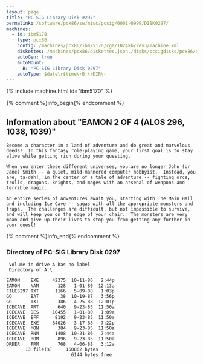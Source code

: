 ```yaml
---
layout: page
title: "PC-SIG Library Disk #297"
permalink: /software/pcx86/sw/misc/pcsig/0001-0999/DISK0297/
machines:
  - id: ibm5170
    type: pcx86
    config: /machines/pcx86/ibm/5170/cga/1024kb/rev3/machine.xml
    diskettes: /machines/pcx86/diskettes.json,/disks/pcsigdisks/pcx86/diskettes.json
    autoGen: true
    autoMount:
      B: "PC-SIG Library Disk 0297"
    autoType: $date\r$time\rB:\rDIR\r
---
```


{% include machine.html id="ibm5170" %}

{% comment %}info_begin{% endcomment %}

## Information about "EAMON 2 OF 4 (ALOS 296, 1038, 1039)"

    Become a character in a land of adventure and do great and marvelous
    deeds!  In this fantasy role-playing game, your first goal is to stay
    alive while getting rich during your questing.
    
    When you enter these different universes, you are no longer John (or
    Jane) Smith -- a quiet, mild-mannered computer hobbyist.  Instead, you
    are, ta-dah!, in the center of a tale of adventure -- fighting orcs,
    trolls, dragons, knights, and mages with an arsenal of weapons and
    terrible magic.
    
    An entire series of adventures await you, starting with The Main Hall
    and including Ice Cave -- sagas with all the appropriate monsters and
    traps.  The challenges are difficult, but not impossible to survive,
    and will keep you on the edge of your chair.  The monsters are very
    mean and give up their lives to stop you from getting any further in
    your quest!
{% comment %}info_end{% endcomment %}


### Directory of PC-SIG Library Disk 0297

     Volume in drive A has no label
     Directory of A:\

    EAMON    EXE     42375  10-11-86   2:44p
    EAMON    NAM       128   1-01-80  12:13a
    FILES297 TXT      1166   5-09-88   1:03p
    GO       BAT        38  10-19-87   3:56p
    GO       TXT       386   4-25-88  12:01p
    ICECAVE  ART       640   9-23-85  11:50a
    ICECAVE  DES     10455   1-01-80   1:09a
    ICECAVE  EFF      8192   9-23-85  11:50a
    ICECAVE  EXE     84026   3-17-88   7:22p
    ICECAVE  MON       384   9-23-85  11:50a
    ICECAVE  RNM      1408  10-21-86   7:44a
    ICECAVE  ROM       896   9-23-85  11:50a
    ORDER    FRM       768   4-06-88   3:12a
           13 file(s)     150862 bytes
                            6144 bytes free
